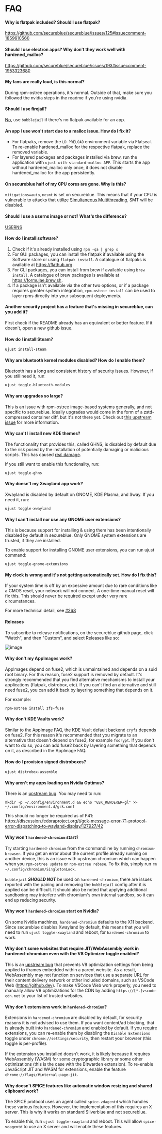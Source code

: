 # FAQ

#### Why is flatpak included? Should I use flatpak?

https://github.com/secureblue/secureblue/issues/125#issuecomment-1859610560

#### Should I use electron apps? Why don't they work well with hardened_malloc?

https://github.com/secureblue/secureblue/issues/193#issuecomment-1953323680

#### My fans are really loud, is this normal?

During rpm-ostree operations, it's normal. Outside of that, make sure you followed the nvidia steps in the readme if you're using nvidia.

#### Should I use firejail?

[No](https://madaidans-insecurities.github.io/linux.html#firejail), use ``bubblejail`` if there's no flatpak available for an app.

#### An app I use won't start due to a malloc issue. How do I fix it?

- For flatpaks, remove the `LD_PRELOAD` environment variable via Flatseal. To re-enable hardened_malloc for the respective flatpak, replace the removed variable.
- For layered packages and packages installed via brew, run the application with `ujust with-standard-malloc APP`. This starts the app without hardened_malloc only once, it does not disable hardened_malloc for the app persistently.

#### On secureblue half of my CPU cores are gone. Why is this?

`mitigations=auto,nosmt` is set on secureblue. This means that if your CPU is vulnerable to attacks that utilize [Simultaneous Multithreading](https://en.wikipedia.org/wiki/Simultaneous_multithreading), SMT will be disabled.

#### Should I use a userns image or not? What's the difference?

[USERNS](USERNS.md)

#### How do I install software?

1. Check if it's already installed using `rpm -qa | grep x`
2. For GUI packages, you can install the flatpak if available using the Software store or using `flatpak install`. A catalogue of flatpaks is available at https://flathub.org.
3. For CLI packages, you can install from brew if available using `brew install`. A catalogue of brew packages is available at https://formulae.brew.sh.
4. If a package isn't available via the other two options, or if a package requires greater system integration, `rpm-ostree install` can be used to layer rpms directly into your subsequent deployments.

#### Another security project has a feature that's missing in secureblue, can you add it?

First check if the README already has an equivalent or better feature. If it doesn't, open a new github issue.

#### How do I install Steam?

```
ujust install-steam
```

#### Why are bluetooth kernel modules disabled? How do I enable them?

Bluetooth has a long and consistent history of security issues. However, if you still need it, run:

```
ujust toggle-bluetooth-modules
```

#### Why are upgrades so large?

This is an issue with rpm-ostree image-based systems generally, and not specific to secureblue. Ideally upgrades would come in the form of a zstd-compressed container diff, but it's not there yet. Check out [this upstream issue](https://github.com/coreos/rpm-ostree/issues/4012) for more information.

#### Why can't I install new KDE themes?

The functionality that provides this, called GHNS, is disabled by default due to the risk posed by the installation of potentially damaging or malicious scripts. This has caused [real damage](https://blog.davidedmundson.co.uk/blog/kde-store-content/).

If you still want to enable this functionality, run:

```
ujust toggle-ghns
```

#### Why doesn't my Xwayland app work?

Xwayland is disabled by default on GNOME, KDE Plasma, and Sway. If you need it, run:

```
ujust toggle-xwayland
```

#### Why I can't install nor use any GNOME user extensions?

This is because support for installing & using them has been intentionally disabled by default in secureblue.
Only GNOME system extensions are trusted, if they are installed.

To enable support for installing GNOME user extensions, you can run ujust command:

```
ujust toggle-gnome-extensions
```

#### My clock is wrong and it's not getting automatically set. How do I fix this?

If your system time is off by an excessive amount due to rare conditions like a CMOS reset, your network will not connect. A one-time manual reset will fix this. This should never be required except under very rare circumstances.

For more technical detail, see [#268](https://github.com/secureblue/secureblue/issues/268)

#### Releases

To subscribe to release notifications, on the secureblue github page, click "Watch", and then "Custom", and select Releases like so:

![image](https://github.com/user-attachments/assets/38146394-f730-4b84-8bfa-4fbbf29350ff)

#### Why don't my AppImages work?

AppImages depend on fuse2, which is unmaintained and depends on a suid root binary. For this reason, fuse2 support is removed by default. It's strongly recommended that you find alternative mechanisms to install your applications (flatpak, distrobox, etc). If you can't find an alternative and still need fuse2, you can add it back by layering something that depends on it.

For example:

```
rpm-ostree install zfs-fuse
```

#### Why don't KDE Vaults work?

Similar to the AppImage FAQ, the KDE Vault default backend `cryfs` depends on fuse2. For this reason it's recommended that you migrate to an alternative that doesn't depend on fuse2, for example `fscrypt`. If you don't want to do so, you can add fuse2 back by layering something that depends on it, as described in the AppImage FAQ.

#### How do I provision signed distroboxes?

```
ujust distrobox-assemble
```

#### Why aren't my apps loading on Nvidia Optimus?

There is an [upstream bug](https://discussion.fedoraproject.org/t/gdk-message-error-71-protocol-error-dispatching-to-wayland-display/127927/21). You may need to run:

```
mkdir -p ~/.config/environment.d && echo "GSK_RENDERER=gl" >> ~/.config/environment.d/gsk.conf
```

This should no longer be required as of F41: https://discussion.fedoraproject.org/t/gdk-message-error-71-protocol-error-dispatching-to-wayland-display/127927/42

#### Why won't `hardened-chromium` start?

Try starting `hardened-chromium` from the commandline by running `chromium-browser`. If you get an error about the current profile already running on another device, this is an issue with upstream chromium which can happen when you `rpm-ostree update` or `rpm-ostree rebase`. To fix this, simply run `rm ~/.config/chromium/SingletonLock`.
\
\
`bubblejail` ***SHOULD NOT*** be used on `hardened-chromium`, there are issues reported with the pairing and removing the `bubblejail` config after it is applied can be difficult. It should also be noted that applying additional sandboxing may interfere with chromium's own internal sandbox, so it can end up reducing security.

#### Why won't `hardened-chromium` start on Nvidia?

On some Nvidia machines, `hardened-chromium` defaults to the X11 backend. Since secureblue disables Xwayland by default, this means that you will need to run `ujust toggle-xwayland` and reboot, for `hardened-chromium` to work.

#### Why don't some websites that require JIT/WebAssembly work in hardened-chromium even with the V8 Optimizer toggle enabled?

This is an [upstream bug](https://issues.chromium.org/issues/373893056) that prevents V8 optimization settings from being applied to iframes embedded within a parent website. As a result, WebAssembly may not function on services that use a separate URL for their content delivery network or other included domains, such as VSCode Web (https://github.dev). To make VSCode Web work properly, you need to manually allow V8 optimizations for the CDN by adding `https://[*.]vscode-cdn.net` to your list of trusted websites.

#### Why don't extensions work in `hardened-chromium`?

Extensions in `hardened-chromium` are disabled by default, for security reasons it is not advised to use them. If you want content/ad blocking, that is already built into `hardened-chromium` and enabled by default. If you require extensions, you can re-enable them by disabling the `Disable Extensions` toggle under `chrome://settings/security`, then restart your browser (this toggle is per-profile).
\
\
If the extension you installed doesn't work, it is likely because it requires WebAssembly (WASM) for some cryptographic library or some other optimizations (this is the case with the Bitwarden extension). To re-enable JavaScript JIT and WASM for extensions, enable the feature `chrome://flags/#internal-page-jit`.

#### Why doesn't SPICE features like automatic window resizing and shared clipboard work?

The SPICE protocol uses an agent called `spice-vdagentd` which handles these various features. However, the implementation of this requires an X server. This is why it works on standard Silverblue and not secureblue. 

To enable this, run `ujust toggle-xwayland` and reboot. This will allow `spice-vdagentd` to use an X server and will enable these features.
